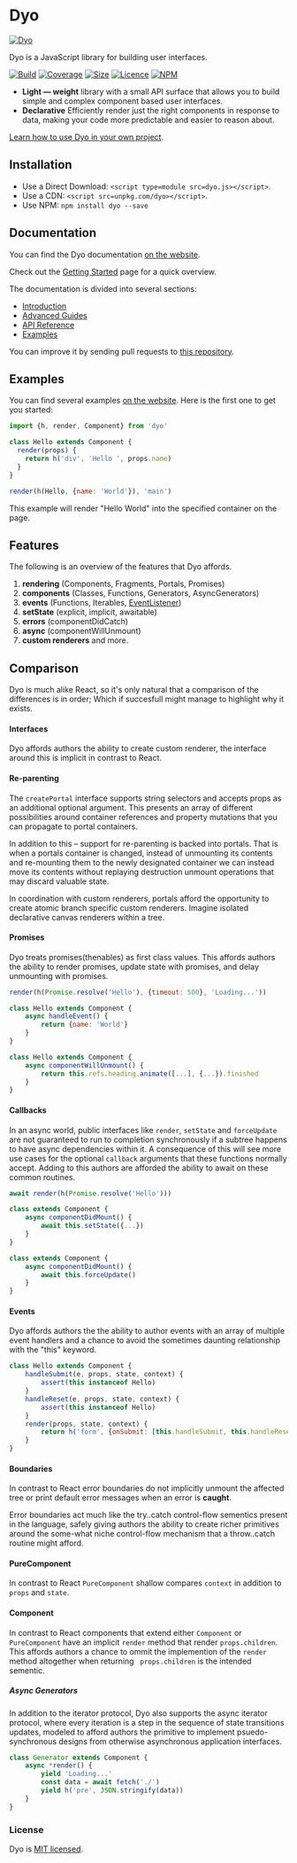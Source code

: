 # Dyo

[![Dyo](https://dyo.js.org/assets/images/logo.svg)](https://dyo.js.org)

Dyo is a JavaScript library for building user interfaces.

[![Build](https://travis-ci.com/dyo/dyo.svg?branch=master)](https://travis-ci.com/dyo/dyo)
[![Coverage](https://coveralls.io/repos/github/dyo/dyo/badge.svg?branch=master)](https://coveralls.io/github/dyo/dyo)
[![Size](https://badgen.net/bundlephobia/minzip/dyo)](https://bundlephobia.com/result?p=dyo)
[![Licence](https://badgen.net/badge/license/MIT/blue)](https://github.com/dyo/dyo/blob/master/LICENSE.md)
[![NPM](https://badgen.net/npm/v/dyo)](https://www.npmjs.com/package/dyo)

* **Light — weight** library with a small API surface that allows you to build simple and complex component based user interfaces.
* **Declarative** Efficiently render just the right components in response to data, making your code more predictable and easier to reason about.

[Learn how to use Dyo in your own project](https://dyo.js.org/introduction.html).

## Installation

* Use a Direct Download: `<script type=module src=dyo.js></script>`.
* Use a CDN: `<script src=unpkg.com/dyo></script>`.
* Use NPM: `npm install dyo --save`

## Documentation

You can find the Dyo documentation [on the website](https://dyo.js.org).

Check out the [Getting Started](https://dyo.js.org/introduction.html) page for a quick overview.

The documentation is divided into several sections:

* [Introduction](https://dyo.js.org/introduction.html)
* [Advanced Guides](https://dyo.js.org/advanced.html)
* [API Reference](https://dyo.js.org/api.html)
* [Examples](https://dyo.js.org/examples.html)

You can improve it by sending pull requests to [this repository](https://github.com/dyo/dyo/docs).

## Examples

You can find several examples [on the website](https://dyo.js.org). Here is the first one to get you started:

```js
import {h, render, Component} from 'dyo'

class Hello extends Component {
  render(props) {
  	return h('div', 'Hello ', props.name)
  }
}

render(h(Hello, {name: 'World'}), 'main')
```

This example will render "Hello World" into the specified container on the page.

## Features

The following is an overview of the features that Dyo affords.

1. **rendering** (Components, Fragments, Portals, Promises)
1. **components** (Classes, Functions, Generators, AsyncGenerators)
1. **events** (Functions, Iterables, [EventListener](https://developer.mozilla.org/en/docs/Web/API/EventListener))
1. **setState** (explicit, implicit, awaitable)
1. **errors** (componentDidCatch)
1. **async** (componentWillUnmount)
1. **custom renderers** and more.

## Comparison

Dyo is much alike React, so it's only natural that a comparison of the differences is in order; Which if succesfull might manage to highlight why it exists.

#### Interfaces

Dyo affords authors the ability to create custom renderer, the interface around this is implicit in contrast to React.

#### Re-parenting

The `createPortal` interface supports string selectors and accepts props as an additional optional argument. This presents an array of different possibilities around container references and property mutations that you can propagate to portal containers.

In addition to this – support for re-parenting is backed into portals. That is when a portals container is changed, instead of unmounting its contents and re-mounting them to the newly designated container we can instead move its contents without replaying destruction unmount operations that may discard valuable state.

In coordination with custom renderers, portals afford the opportunity to create atomic branch specific custom renderers. Imagine isolated declarative canvas renderers within a tree.

#### Promises

Dyo treats promises(thenables) as first class values. This affords authors the ability to render promises, update state with promises, and delay unmounting with promises.

```js
render(h(Promise.resolve('Hello'), {timeout: 500}, 'Loading...'))

class Hello extends Component {
	async handleEvent() {
		return {name: 'World'}
	}
}

class Hello extends Component {
	async componentWillUnmount() {
		return this.refs.heading.animate([...], {...}).finished
	}
}
```

#### Callbacks

In an async world, public interfaces like `render`, `setState` and `forceUpdate` are not guaranteed to run to completion synchronously if a subtree happens to have async dependencies within it. A consequence of this will see more use cases for the optional `callback` arguments that these functions normally accept. Adding to this authors are afforded the ability to await on these common routines.

```js
await render(h(Promise.resolve('Hello')))

class extends Component {
	async componentDidMount() {
		await this.setState({...})
	}
}

class extends Component {
	async componentDidMount() {
		await this.forceUpdate()
	}
}
```

#### Events

Dyo affords authors the the ability to author events with an array of multiple event handlers and a chance to avoid the sometimes daunting relationship with the "this" keyword.

```js
class Hello extends Component {
	handleSubmit(e, props, state, context) {
		assert(this instanceof Hello)
	}
	handleReset(e, props, state, context) {
		assert(this instanceof Hello)
	}
	render(props, state, context) {
		return h('form', {onSubmit: [this.handleSubmit, this.handleReset]})
	}
}
```

#### Boundaries

In contrast to React error boundaries do not implicitly unmount the affected tree or print default error messages when an error is **caught**.

Error boundaries act much like the try..catch control-flow sementics present in the language, safely giving authors the ability to create richer primitives around the some-what niche control-flow mechanism that a throw..catch routine might afford.

#### PureComponent

In contrast to React `PureComponent` shallow compares `context` in addition to `props` and `state`.

#### Component

In contrast to React components that extend either `Component` or `PureComponent` have an implicit `render` method that render `props.children`. This affords authors a chance to ommit the implemention of the `render` method altogether when returning ` props.children` is the intended sementic.

##### Async Generators

In addition to the iterator protocol, Dyo also supports the async iterator protocol, where every iteration is a step in the sequence of state transitions updates, modeled to afford authors the primitive to implement psuedo-synchronous designs from otherwise asynchronous application interfaces.

```js
class Generator extends Component {
	async *render() {
		yield 'Loading...'
		const data = await fetch('./')
		yield h('pre', JSON.stringify(data))
	}
}
```

### License

Dyo is [MIT licensed](./LICENSE).
